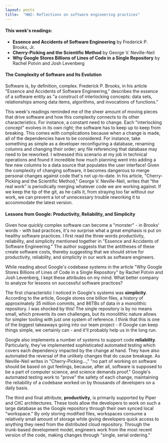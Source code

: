 ```yaml
---
layout: posts
title:  "HW2: Reflections on software engineering practices"
---
```

#### This week's readings:
* **Essence and Accidents of Software Engineering** by Frederick P. Brooks, Jr. 
* **Cherry-Picking and the Scientific Method** by George V. Neville-Neil
* **Why Google Stores Billions of Lines of Code in a Single Repository** by Rachel Potvin and Josh Levenberg

#### The Complexity of Software and Its Evolution
Software is, by definition, complex. Frederick P. Brooks, in his article "Essence and Accidents of Software Engineering," describes the essence of a software entity as "a construct of interlocking concepts: data sets, relationships among data items, algorithms, and invocations of functions." 

This week's readings reminded me of the sheer amount of moving pieces that drive software and how this complexity connects to its other characteristics. For instance, a constant need to change. Each "interlocking concept" evolves in its own right; the software has to keep up to keep from breaking. This comes with complications because when a change is made, all of the dependencies have to be considered. For instance, take something as simple as a developer reconfiguring a database, renaming columns and changing their order; any file referencing that database may need to be reworked. I witnessed this scenario at my job in technical operations and found it incredible how much planning went into adding a few new columns to a data source that populates the user interface! Given the complexity of changing software, it becomes dangerous to merge personal changes against code that's not up-to-date. In his article, "Cherry-Picking and the Scientific Method," George V. Neville-Neil, writes that “the real work” is periodically merging whatever code we are working against. If we keep the tip of the git, as he calls it, from straying too far without our work, we can prevent a lot of unnecessary trouble reworking it to accommodate the latest version.


#### Lessons from Google: Productivity, Reliability, and Simplicity
Given how quickly complex software can become a "monster" - in Brooks' words - with bad practices, it's no surprise what a great emphasis is put on healthy software practices. I first read the three words productivity, reliability, and simplicity mentioned together in "Essence and Accidents of Software Engineering." The author suggests that the antitheses of these create software costs, thereby suggesting that we should strive for productivity, reliability, and simplicity in our work as software engineers. 

While reading about Google's codebase systems in the article "Why Google Stores Billions of Lines of Code in a Single Repository" by Rachel Potvin and Josh Levenberg, I kept these attributes on my mind. What better company to analyze for lessons on successful software practices?

The first characteristic I noticed in Google's systems was **simplicity**. According to the article, Google stores one billion files, a history of approximately 35 million commits, and 86TBs of data in a monolithic repository. I was shocked by this! The single repository is by no means small, which prevents its own challenges, but its monolithic nature allows for simpler tooling with just one system of reference. I think that this is one of the biggest takeaways going into our team project - if Google can keep things simple, we certainly can - and it'll probably help us in the long run.

Google also implements a number of systems to support code **reliability**. Particularly, they've implemented sophisticated automated testing which covers each dependency impacted by the change at hand. They have also automated the reversal of the unlikely changes that do cause breakage. As Neville-Neil writes in "Cherry-Picking...," "no part of working on software should be based on gut feelings, because, after all, software is supposed to be a part of computer science, and science demands proof." Google's automated testing work to "prove" the safety of each change, maintaining the reliability of a codebase worked on by thousands of developers on a daily basis.

The third and final attribute, **productivity**, is primarily supported by Piper and CitC architectures. These tools allow the developers to work on such a large database as the Google repository through their own synced local "workspace." By only storing modified files, workspaces consume a relatively small amount of storage while giving developers quick access to anything they need from the distributed cloud repository. Through the trunk-based development model, engineers work from the most recent version of the code, making changes through "single, serial ordering." 
